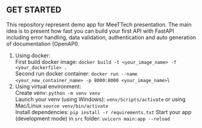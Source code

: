 ## GET STARTED
This repository represent demo app for MeeTTech presentation. The main idea is to present how fast you can build your first API with FastAPI including error handling, data validation, authentication and auto generation of documentation (OpenAPI).
1. Using docker:\
    First build docker image: `docker build -t <your_image_name> -f <your_dockerfile> .`\
    Second run docker container: `docker run --name <your_new_container_name> -p 8000:8000 <your_image_name>`\
2. Using virtual environment:\
    Create venv: `python -m venv venv`\
    Launch your venv (using Windows): `venv/Scripts/activate` or using Mac/Linux `source venv/bin/activate`\
    Install dependencies: `pip install -r requirements.txt`
    Start your app (development mode) in `src` folder: `uvicorn main:app --reload`

